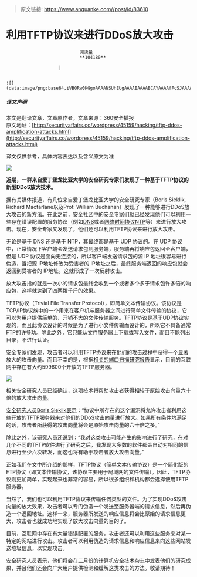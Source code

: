> 原文链接: https://www.anquanke.com//post/id/83610 


# 利用TFTP协议来进行DDoS放大攻击


                                阅读量   
                                **104180**
                            
                        |
                        
                                                                                                                                    ![](data:image/png;base64,iVBORw0KGgoAAAANSUhEUgAAAAEAAAABCAYAAAAfFcSJAAAAAXNSR0IArs4c6QAAAARnQU1BAACxjwv8YQUAAAAJcEhZcwAADsQAAA7EAZUrDhsAAAANSURBVBhXYzh8+PB/AAffA0nNPuCLAAAAAElFTkSuQmCC)
                                                                                            



##### 译文声明

本文是翻译文章，文章原作者，文章来源：360安全播报
                                <br>原文地址：[http://securityaffairs.co/wordpress/45159/hacking/tftp-ddos-amplification-attacks.html](http://securityaffairs.co/wordpress/45159/hacking/tftp-ddos-amplification-attacks.html)

译文仅供参考，具体内容表达以及含义原文为准



[![](https://p3.ssl.qhimg.com/t0159fb51dee47521ea.jpg)](https://p3.ssl.qhimg.com/t0159fb51dee47521ea.jpg)

**近期，一群来自爱丁堡龙比亚大学的安全研究专家们发现了一种基于TFTP协议的新型DDoS放大技术。**

据有关媒体报道，有几位来自爱丁堡龙比亚大学的安全研究专家（Boris Sieklik, Richard Macfarlane以及Prof. William Buchanan）发现了一种能够进行DDoS放大攻击的新方法。在此之前，安全社区中的安全专家们就已经发现他们可以利用一些存在错误配置的服务协议（例如[DNS](http://securityaffairs.co/wordpress/22928/cyber-crime/dns-amplification-botnet.html)或者[网络时间协议NTP](http://securityaffairs.co/wordpress/20934/cyber-crime/symantec-network-time-protocol-ntp-reflection-ddos-attacks.html)等）来进行放大攻击。现在，安全专家又发现了，他们还可以利用TFTP协议来进行放大攻击。

无论是基于 DNS 还是基于 NTP，其最终都是基于 UDP 协议的。在 UDP 协议中，正常情况下客户端会发送请求包到服务端，服务端再将响应包返回至客户端，但是 UDP 协议是面向无连接的，所以客户端发送请求包的源 IP 地址很容易进行伪造，当把源 IP地址修改为受害者的 IP地址之后，最终服务端返回的响应包就会返回到受害者的 IP地址。这就形成了一次反射攻击。

放大攻击指的就是一次小的请求包最终会收到一个或者多个多于请求包许多倍的响应包，这样就达到了四两拨千斤的效果。

TFTP协议（Trivial File Transfer Protocol），即简单文本传输协议。该协议是TCP/IP协议族中的一个用来在客户机与服务器之间进行简单文件传输的协议，它可以为用户提供简单的、开销不大的文件传输服务。TFTP协议是基于UDP协议实现的，而且此协议设计的时候是为了进行小文件传输而设计的，所以它不具备通常FTP的许多功。除此之外，它只能从文件服务器上下载或写入文件，而且不能列出目录，不进行认证。

安全专家们发现，攻击者可以利用TFTP协议来在他们的攻击过程中获得一个显著放大的攻击向量。而且不幸的是，根据[相关的端口扫描研究报告](http://internetcensus2012.bitbucket.org/paper.html)显示，目前的互联网中存在有大约599600个开放的TFTP服务器。

[![](https://p1.ssl.qhimg.com/t01c9f8a586973b66c3.png)](https://p1.ssl.qhimg.com/t01c9f8a586973b66c3.png)

相关安全研究人员已经确认，这项技术将帮助攻击者获得相较于原始攻击向量六十倍的放大攻击向量。

[安全研究人员Boris Sieklik表示](http://www.theregister.co.uk/2016/03/09/trivial_ddos_amplification_method/)：“协议中所存在的这个漏洞将允许攻击者利用这些开放的TFTP服务器来对他们的DDoS攻击向量进行放大。如果所有条件均满足的话，攻击者所获得的攻击向量将会是原始攻击向量的六十倍之多。”

除此之外，该研究人员还说到：“我对这类攻击可能产生的影响进行了研究，在对几个不同的TFTP软件进行了研究之后，我发现大多数的软件都会自动对相同的信息进行至少六次转发，而这也将有助于攻击者放大攻击向量。”

正如我们在文中所介绍的那样，TFTP协议（简单文本传输协议）是一个简化版的FTP协议（即文本传输协议，该协议主要用于局域网的文件传输）。因此，TFTP协议则更加简单，实现起来也非常的容易，所以很多组织和机构都会选择使用TFTP服务器。

当然了，我们也可以利用TFTP协议来传输任何类型的文件。为了实现DDoS攻击向量的放大效果，攻击者可以专门伪造一个发送至服务器端的请求信息，然后再伪造一个返回地址。这样一来，服务器所发送的响应信息将会比原始的请求信息更大，攻击者也就成功地实现了放大攻击向量的目的了。

目前，互联网中存在有大量错误配置的服务，攻击者还可以利用这些服务来对某一特定的网站进行攻击。攻击者可以利用伪造的请求信息和响应信息来向这些网站发送垃圾信息，以实现攻击。

安全研究人员表示，他们将会在三月份的计算机安全技术杂志中[发表](http://www.sciencedirect.com/science/article/pii/S0167404815001285)他们的研究成果，并且他们还会向广大用户提供检测和缓解这类攻击的方法。敬请期待！

